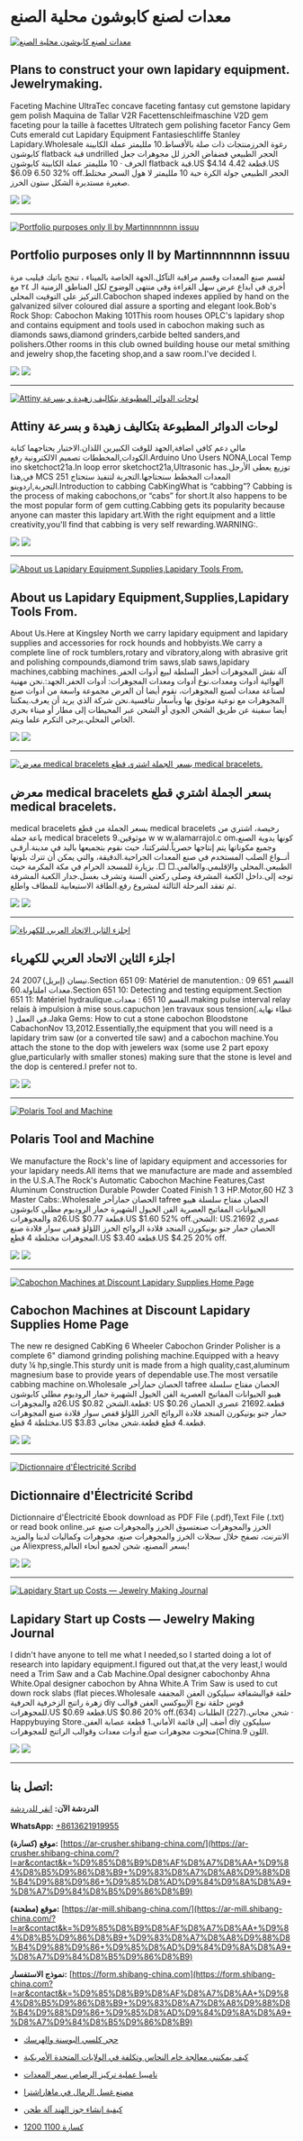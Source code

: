 # معدات لصنع كابوشون محلية الصنع

<a href="https://swt.shibang-china.com/?l=ar&img&k=%D9%85%D8%B9%D8%AF%D8%A7%D8%AA+%D9%84%D8%B5%D9%86%D8%B9+%D9%83%D8%A7%D8%A8%D9%88%D8%B4%D9%88%D9%86+%D9%85%D8%AD%D9%84%D9%8A%D8%A9+%D8%A7%D9%84%D8%B5%D9%86%D8%B9" target="_blank">![معدات لصنع كابوشون محلية الصنع](http://static.shibang-china.com/all-800x300/621.jpg)</a>

## Plans to construct your own lapidary equipment. Jewelrymaking.
Faceting Machine UltraTec concave faceting fantasy cut gemstone lapidary gem polish Maquina de Tallar V2R Facettenschleifmaschine V2D gem faceting pour la taille à facettes Ultratech gem polishing facetor Fancy Gem Cuts emerald cut Lapidary Equipment Fantasieschliffe Stanley Lapidary.Wholesale رغوة الخرزمنتجات ذات صلة بالأقساط.10 ملليمتر عملة الكابينة كابوشون flatback قبة undrilled الحجر الطبيعي فضفاض الخرز لل مجوهرات جعل الحرف &middot; 10 ملليمتر عملة الكابينة كابوشون flatback قبة.US $4.14 4.42 قطعة.US $6.09 6.50 32% off.الحجر الطبيعي جولة الكرة حبة 10 ملليمتر لا هول السحر مختلط صغيرة مستديرة الشكل ستون الخرز.


<a href="https://whatsapp.shibangsoft.com/WhatsApp.php" target="_blank" title="WhatsApp">![](http://static.shibang-china.com/icon/whatsapp.png)</a> <a href="https://swt.shibang-china.com/?l=ar&icon&k=%D9%85%D8%B9%D8%AF%D8%A7%D8%AA+%D9%84%D8%B5%D9%86%D8%B9+%D9%83%D8%A7%D8%A8%D9%88%D8%B4%D9%88%D9%86+%D9%85%D8%AD%D9%84%D9%8A%D8%A9+%D8%A7%D9%84%D8%B5%D9%86%D8%B9" target="_blank">![](http://static.shibang-china.com/icon/chat-ar.png)</a>

---

<a href="https://swt.shibang-china.com/?l=ar&img&k=%D9%85%D8%B9%D8%AF%D8%A7%D8%AA+%D9%84%D8%B5%D9%86%D8%B9+%D9%83%D8%A7%D8%A8%D9%88%D8%B4%D9%88%D9%86+%D9%85%D8%AD%D9%84%D9%8A%D8%A9+%D8%A7%D9%84%D8%B5%D9%86%D8%B9" target="_blank">![Portfolio purposes only II by Martinnnnnnn issuu](http://static.shibang-china.com/all-800x300/6.jpg)</a>

## Portfolio purposes only II by Martinnnnnnn issuu
لقسم صنع المعدات وقسم مراقبة التآكل.الجهة الخاصة بالميناء ، تنجح باتيك فيليب مرة أخرى في ابداع عرض سهل القراءة وفي منتهى الوضوح لكل المناطق الزمنية الـ ۲٤ مع التركيز على التوقيت المحلي‪‬.Cabochon shaped indexes applied by hand on the galvanized silver coloured dial assure a sporting and elegant look.Bob&#39;s Rock Shop: Cabochon Making 101This room houses OPLC&#39;s lapidary shop and contains equipment and tools used in cabochon making such as diamonds saws,diamond grinders,carbide belted sanders,and polishers.Other rooms in this club owned building house our metal smithing and jewelry shop,the faceting shop,and a saw room.I&#39;ve decided I.


<a href="https://whatsapp.shibangsoft.com/WhatsApp.php" target="_blank" title="WhatsApp">![](http://static.shibang-china.com/icon/whatsapp.png)</a> <a href="https://swt.shibang-china.com/?l=ar&icon&k=%D9%85%D8%B9%D8%AF%D8%A7%D8%AA+%D9%84%D8%B5%D9%86%D8%B9+%D9%83%D8%A7%D8%A8%D9%88%D8%B4%D9%88%D9%86+%D9%85%D8%AD%D9%84%D9%8A%D8%A9+%D8%A7%D9%84%D8%B5%D9%86%D8%B9" target="_blank">![](http://static.shibang-china.com/icon/chat-ar.png)</a>

---

<a href="https://swt.shibang-china.com/?l=ar&img&k=%D9%85%D8%B9%D8%AF%D8%A7%D8%AA+%D9%84%D8%B5%D9%86%D8%B9+%D9%83%D8%A7%D8%A8%D9%88%D8%B4%D9%88%D9%86+%D9%85%D8%AD%D9%84%D9%8A%D8%A9+%D8%A7%D9%84%D8%B5%D9%86%D8%B9" target="_blank">![Attiny لوحات الدوائر المطبوعة بتكاليف زهيدة و بسرعة](http://static.shibang-china.com/all-800x300/49.jpg)</a>

## Attiny لوحات الدوائر المطبوعة بتكاليف زهيدة و بسرعة
مالي دعم كافي اضافة,الجهد للوقت الكبيرين اللذان.الاختبار يحتاجهما كتابة الكودات,المخططات تصميم الالكترونية رفع.Arduino Uno Users NONA,Local Temp ino sketchoct21a.In loop error sketchoct21a,Ultrasonic has.توزيع يعطى الأرجل في,هذا MCS 251 المعدات المخطط سنحتاجها.التجربة لتنفيذ ستحتاج التجربة,اردوينو.Introduction to cabbing CabKingWhat is “cabbing”? Cabbing is the process of making cabochons,or “cabs” for short.It also happens to be the most popular form of gem cutting.Cabbing gets its popularity because anyone can master this lapidary art.With the right equipment and a little creativity,you&#39;ll find that cabbing is very self rewarding.WARNING:.


<a href="https://whatsapp.shibangsoft.com/WhatsApp.php" target="_blank" title="WhatsApp">![](http://static.shibang-china.com/icon/whatsapp.png)</a> <a href="https://swt.shibang-china.com/?l=ar&icon&k=%D9%85%D8%B9%D8%AF%D8%A7%D8%AA+%D9%84%D8%B5%D9%86%D8%B9+%D9%83%D8%A7%D8%A8%D9%88%D8%B4%D9%88%D9%86+%D9%85%D8%AD%D9%84%D9%8A%D8%A9+%D8%A7%D9%84%D8%B5%D9%86%D8%B9" target="_blank">![](http://static.shibang-china.com/icon/chat-ar.png)</a>

---

<a href="https://swt.shibang-china.com/?l=ar&img&k=%D9%85%D8%B9%D8%AF%D8%A7%D8%AA+%D9%84%D8%B5%D9%86%D8%B9+%D9%83%D8%A7%D8%A8%D9%88%D8%B4%D9%88%D9%86+%D9%85%D8%AD%D9%84%D9%8A%D8%A9+%D8%A7%D9%84%D8%B5%D9%86%D8%B9" target="_blank">![About us Lapidary Equipment,Supplies,Lapidary Tools From.](http://static.shibang-china.com/all-800x300/1216.jpg)</a>

## About us Lapidary Equipment,Supplies,Lapidary Tools From.
About Us.Here at Kingsley North we carry lapidary equipment and lapidary supplies and accessories for rock hounds and hobbyists.We carry a complete line of rock tumblers,rotary and vibratory,along with abrasive grit and polishing compounds,diamond trim saws,slab saws,lapidary machines,cabbing machines.آلة نقش المجوهرات أخطر السلطة لبيع أدوات الحفر الهوائية أدوات ومعدات.نوع أدوات ومعدات المجوهرات: أدوات الحفر.الجهد:.نحن مهنية لصناعة معدات لصنع المجوهرات، نقوم أيضا أن العرض مجموعة واسعة من أدوات صنع المجوهرات مع نوعية موثوق بها وبأسعار تنافسية.نحن شركة الذي يريد أن يعرف.يمكننا أيضا سفينة عن طريق الشحن الجوي أو الشحن عبر المحيطات إلى مطار أو ميناء بحري الخاص المحلي.يرجى التكرم علما ويتم.


<a href="https://whatsapp.shibangsoft.com/WhatsApp.php" target="_blank" title="WhatsApp">![](http://static.shibang-china.com/icon/whatsapp.png)</a> <a href="https://swt.shibang-china.com/?l=ar&icon&k=%D9%85%D8%B9%D8%AF%D8%A7%D8%AA+%D9%84%D8%B5%D9%86%D8%B9+%D9%83%D8%A7%D8%A8%D9%88%D8%B4%D9%88%D9%86+%D9%85%D8%AD%D9%84%D9%8A%D8%A9+%D8%A7%D9%84%D8%B5%D9%86%D8%B9" target="_blank">![](http://static.shibang-china.com/icon/chat-ar.png)</a>

---

<a href="https://swt.shibang-china.com/?l=ar&img&k=%D9%85%D8%B9%D8%AF%D8%A7%D8%AA+%D9%84%D8%B5%D9%86%D8%B9+%D9%83%D8%A7%D8%A8%D9%88%D8%B4%D9%88%D9%86+%D9%85%D8%AD%D9%84%D9%8A%D8%A9+%D8%A7%D9%84%D8%B5%D9%86%D8%B9" target="_blank">![معرض medical bracelets بسعر الجملة اشتري قطع medical bracelets.](http://static.shibang-china.com/all-800x300/1088.jpg)</a>

## معرض medical bracelets بسعر الجملة اشتري قطع medical bracelets.
medical bracelets بسعر الجملة من قطع medical bracelets رخيصة، اشتري من باعة جملة medical bracelets موثوقين.9 w w w.alamarrajol.c omﻛﻮﻧﻬﺎ ﻳﺪوﻳﺔ اﻟﺼﻨﻊ، وﺟﻤﻴﻊ ﻣﻜﻮﻧﺎﺗﻬﺎ ﻳﺘﻢ إﻧﺘﺎﺟﻬﺎ ﺣﺼﺮﻳﺎً.ﻟﺸﺮﻛﺘﻨﺎ، ﺣﻴﺚ ﻧﻘﻮم ﺑﺘﺠﻤﻴﻌﻬﺎ ﺑﺎﻟﻴﺪ ﻓﻲ ﻣﺪﻳﻨﺔ.أرﻗـﻰ أﻧــﻮاع اﻟﺼﻠﺐ اﻟﻤﺴﺘﺨﺪم ﻓﻲ ﺻﻨﻊ اﻟﻤﻌﺪات اﻟﺠﺮاﺣﻴﺔ.اﻟﺪﻗﻴﻘﺔ، واﻟﺘﻲ ﻳﻤﻜﻦ أن ﺗﺘﺮك ﺑﻠﻮﻧﻬﺎ اﻟﻄﺒﻴﻌﻲ.اﻟﻤﺤﻠﻲ واﻹﻗﻠﻴﻤﻲ.واﻟﻌﺎﻟﻤﻲ.□ □. ﺑﺰﻳﺎرة ﻟﻠﻤﺴﺠﺪ اﻟﺤﺮام ﻓﻲ ﻣﻜﺔ اﻟﻤﻜﺮﻣﺔ ﺣﻴﺚ ﺗﻮﺟﻪ إﻟﻰ.داﺧﻞ اﻟﻜﻌﺒﺔ اﻟﻤﺸﺮﻓﺔ وﺻﻠﻰ رﻛﻌﺘﻲ اﻟﺴﻨﺔ وﺗﺸﺮف ﺑﻐﺴﻞ.ﺟﺪار اﻟﻜﻌﺒﺔ اﻟﻤﺸﺮﻓﺔ ﺛﻢ ﺗﻔﻘﺪ اﻟﻤﺮﺣﻠﺔ اﻟﺜﺎﻟﺜﺔ ﻟﻤﺸﺮوع رﻓﻊ.اﻟﻄﺎﻗﺔ اﻻﺳﺘﻴﻌﺎﺑﻴﺔ ﻟﻠﻤﻄﺎف واﻃﻠﻊ.


<a href="https://whatsapp.shibangsoft.com/WhatsApp.php" target="_blank" title="WhatsApp">![](http://static.shibang-china.com/icon/whatsapp.png)</a> <a href="https://swt.shibang-china.com/?l=ar&icon&k=%D9%85%D8%B9%D8%AF%D8%A7%D8%AA+%D9%84%D8%B5%D9%86%D8%B9+%D9%83%D8%A7%D8%A8%D9%88%D8%B4%D9%88%D9%86+%D9%85%D8%AD%D9%84%D9%8A%D8%A9+%D8%A7%D9%84%D8%B5%D9%86%D8%B9" target="_blank">![](http://static.shibang-china.com/icon/chat-ar.png)</a>

---

<a href="https://swt.shibang-china.com/?l=ar&img&k=%D9%85%D8%B9%D8%AF%D8%A7%D8%AA+%D9%84%D8%B5%D9%86%D8%B9+%D9%83%D8%A7%D8%A8%D9%88%D8%B4%D9%88%D9%86+%D9%85%D8%AD%D9%84%D9%8A%D8%A9+%D8%A7%D9%84%D8%B5%D9%86%D8%B9" target="_blank">![اجلزء الثاين الاتحاد العربي للكهرباء](http://static.shibang-china.com/all-800x300/722.jpg)</a>

## اجلزء الثاين الاتحاد العربي للكهرباء
24 نيسان (إبريل) 2007.Section 651 09: Matériel de manutention.القسم 651 09 : معدات املناولة.60.Section 651 10: Detecting and testing equipment.Section 651 11: Matériel hydraulique.القسم 10 651 : معدات.making pulse interval relay relais à impulsion à mise sous.capuchon )en travaux sous tension(.غطاء نهاية ) في العمل.Jaka Gems: How to cut a stone cabochon Bloodstone CabachonNov 13,2012.Essentially,the equipment that you will need is a lapidary trim saw (or a converted tile saw) and a cabochon machine.You attach the stone to the dop with jewelers wax (some use 2 part epoxy glue,particularly with smaller stones) making sure that the stone is level and the dop is centered.I prefer not to.


<a href="https://whatsapp.shibangsoft.com/WhatsApp.php" target="_blank" title="WhatsApp">![](http://static.shibang-china.com/icon/whatsapp.png)</a> <a href="https://swt.shibang-china.com/?l=ar&icon&k=%D9%85%D8%B9%D8%AF%D8%A7%D8%AA+%D9%84%D8%B5%D9%86%D8%B9+%D9%83%D8%A7%D8%A8%D9%88%D8%B4%D9%88%D9%86+%D9%85%D8%AD%D9%84%D9%8A%D8%A9+%D8%A7%D9%84%D8%B5%D9%86%D8%B9" target="_blank">![](http://static.shibang-china.com/icon/chat-ar.png)</a>

---

<a href="https://swt.shibang-china.com/?l=ar&img&k=%D9%85%D8%B9%D8%AF%D8%A7%D8%AA+%D9%84%D8%B5%D9%86%D8%B9+%D9%83%D8%A7%D8%A8%D9%88%D8%B4%D9%88%D9%86+%D9%85%D8%AD%D9%84%D9%8A%D8%A9+%D8%A7%D9%84%D8%B5%D9%86%D8%B9" target="_blank">![Polaris Tool and Machine](http://static.shibang-china.com/all-800x300/694.jpg)</a>

## Polaris Tool and Machine
We manufacture the Rock&#39;s line of lapidary equipment and accessories for your lapidary needs.All items that we manufacture are made and assembled in the U.S.A.The Rock&#39;s Automatic Cabochon Machine Features,Cast Aluminum Construction Durable Powder Coated Finish 1 3 HP.Motor,60 HZ 3 Master Cabs:.Wholesale الحصان حمارأحر tafree الحصان مفتاح سلسلة هيبو الحيوانات المفاتيح العصرية الفن الخيول الشهيرة حمار الروديوم مطلي كابوشون والمجوهرات a26.US $0.77 قطعة.US $1.60 52% off.الشحن: US.21692 عصري الحصان حمار جنو يونيكورن المنجد قلادة الروائح الخرز اللؤلؤ قفص سوار قلادة صنع المجوهرات مختلطة 4 قطع.US $3.40 قطعة.US $4.25 20% off.


<a href="https://whatsapp.shibangsoft.com/WhatsApp.php" target="_blank" title="WhatsApp">![](http://static.shibang-china.com/icon/whatsapp.png)</a> <a href="https://swt.shibang-china.com/?l=ar&icon&k=%D9%85%D8%B9%D8%AF%D8%A7%D8%AA+%D9%84%D8%B5%D9%86%D8%B9+%D9%83%D8%A7%D8%A8%D9%88%D8%B4%D9%88%D9%86+%D9%85%D8%AD%D9%84%D9%8A%D8%A9+%D8%A7%D9%84%D8%B5%D9%86%D8%B9" target="_blank">![](http://static.shibang-china.com/icon/chat-ar.png)</a>

---

<a href="https://swt.shibang-china.com/?l=ar&img&k=%D9%85%D8%B9%D8%AF%D8%A7%D8%AA+%D9%84%D8%B5%D9%86%D8%B9+%D9%83%D8%A7%D8%A8%D9%88%D8%B4%D9%88%D9%86+%D9%85%D8%AD%D9%84%D9%8A%D8%A9+%D8%A7%D9%84%D8%B5%D9%86%D8%B9" target="_blank">![Cabochon Machines at Discount Lapidary Supplies Home Page](http://static.shibang-china.com/all-800x300/1385.jpg)</a>

## Cabochon Machines at Discount Lapidary Supplies Home Page
The new re designed CabKing 6 Wheeler Cabochon Grinder Polisher is a complete 6&quot; diamond grinding polishing machine.Equipped with a heavy duty ¼ hp,single.This sturdy unit is made from a high quality,cast,aluminum magnesium base to provide years of dependable use.The most versatile cabbing machine on.Wholesale الحصان حمارأحر tafree الحصان مفتاح سلسلة هيبو الحيوانات المفاتيح العصرية الفن الخيول الشهيرة حمار الروديوم مطلي كابوشون والمجوهرات a26.US $0.82 قطعة.الشحن: US $0.26 قطعة.21692 عصري الحصان حمار جنو يونيكورن المنجد قلادة الروائح الخرز اللؤلؤ قفص سوار قلادة صنع المجوهرات مختلطة 4 قطع.US $3.83 قطعة.4 قطع قطعة.شحن مجاني.


<a href="https://whatsapp.shibangsoft.com/WhatsApp.php" target="_blank" title="WhatsApp">![](http://static.shibang-china.com/icon/whatsapp.png)</a> <a href="https://swt.shibang-china.com/?l=ar&icon&k=%D9%85%D8%B9%D8%AF%D8%A7%D8%AA+%D9%84%D8%B5%D9%86%D8%B9+%D9%83%D8%A7%D8%A8%D9%88%D8%B4%D9%88%D9%86+%D9%85%D8%AD%D9%84%D9%8A%D8%A9+%D8%A7%D9%84%D8%B5%D9%86%D8%B9" target="_blank">![](http://static.shibang-china.com/icon/chat-ar.png)</a>

---

<a href="https://swt.shibang-china.com/?l=ar&img&k=%D9%85%D8%B9%D8%AF%D8%A7%D8%AA+%D9%84%D8%B5%D9%86%D8%B9+%D9%83%D8%A7%D8%A8%D9%88%D8%B4%D9%88%D9%86+%D9%85%D8%AD%D9%84%D9%8A%D8%A9+%D8%A7%D9%84%D8%B5%D9%86%D8%B9" target="_blank">![Dictionnaire d&#39;Électricité Scribd](http://static.shibang-china.com/all-800x300/483.jpg)</a>

## Dictionnaire d&#39;Électricité Scribd
Dictionnaire d&#39;Électricité Ebook download as PDF File (.pdf),Text File (.txt) or read book online.الخرز والمجوهرات صنعتسوق الخرز والمجوهرات صنع عبر الانترنت، تصفح خلال سجلات الخرز والمجوهرات صنع، مجوهرات وكماليات لدينا والمزيد من Aliexpress,بسعر المصنع، شحن لجميع أنحاء العالم!


<a href="https://whatsapp.shibangsoft.com/WhatsApp.php" target="_blank" title="WhatsApp">![](http://static.shibang-china.com/icon/whatsapp.png)</a> <a href="https://swt.shibang-china.com/?l=ar&icon&k=%D9%85%D8%B9%D8%AF%D8%A7%D8%AA+%D9%84%D8%B5%D9%86%D8%B9+%D9%83%D8%A7%D8%A8%D9%88%D8%B4%D9%88%D9%86+%D9%85%D8%AD%D9%84%D9%8A%D8%A9+%D8%A7%D9%84%D8%B5%D9%86%D8%B9" target="_blank">![](http://static.shibang-china.com/icon/chat-ar.png)</a>

---

<a href="https://swt.shibang-china.com/?l=ar&img&k=%D9%85%D8%B9%D8%AF%D8%A7%D8%AA+%D9%84%D8%B5%D9%86%D8%B9+%D9%83%D8%A7%D8%A8%D9%88%D8%B4%D9%88%D9%86+%D9%85%D8%AD%D9%84%D9%8A%D8%A9+%D8%A7%D9%84%D8%B5%D9%86%D8%B9" target="_blank">![Lapidary Start up Costs — Jewelry Making Journal](http://static.shibang-china.com/all-800x300/265.jpg)</a>

## Lapidary Start up Costs — Jewelry Making Journal
I didn&#39;t have anyone to tell me what I needed,so I started doing a lot of research into lapidary equipment.I figured out that,at the very least,I would need a Trim Saw and a Cab Machine.Opal designer cabochonby Ahna White.Opal designer cabochon by Ahna White.A Trim Saw is used to cut down rock slabs (flat pieces.Wholesale حلقة قوالبشفافة سيليكون العفن المجففة زهرة راتنج الزخرفية الحرفية diy قوس حلقة نوع الإيبوكسي العفن قوالب للمجوهرات.US $0.69 قطعة.US $0.86 20% off.شحن مجاني.(227) الطلبات (634) &middot; Happybuying Store.أضف إلى قائمة الأماني.1 قطعة عصابة العفن diy سيليكون منحوت مجوهرات صنع أدوات معدات وقوالب الراتنج للمجوهرات(China.9 اللون.


<a href="https://whatsapp.shibangsoft.com/WhatsApp.php" target="_blank" title="WhatsApp">![](http://static.shibang-china.com/icon/whatsapp.png)</a> <a href="https://swt.shibang-china.com/?l=ar&icon&k=%D9%85%D8%B9%D8%AF%D8%A7%D8%AA+%D9%84%D8%B5%D9%86%D8%B9+%D9%83%D8%A7%D8%A8%D9%88%D8%B4%D9%88%D9%86+%D9%85%D8%AD%D9%84%D9%8A%D8%A9+%D8%A7%D9%84%D8%B5%D9%86%D8%B9" target="_blank">![](http://static.shibang-china.com/icon/chat-ar.png)</a>

---
## اتصل بنا:

**الدردشة الآن:** [انقر للدردشة](https://swt.shibang-china.com?l=ar&contact&k=%D9%85%D8%B9%D8%AF%D8%A7%D8%AA+%D9%84%D8%B5%D9%86%D8%B9+%D9%83%D8%A7%D8%A8%D9%88%D8%B4%D9%88%D9%86+%D9%85%D8%AD%D9%84%D9%8A%D8%A9+%D8%A7%D9%84%D8%B5%D9%86%D8%B9)

**WhatsApp:**  [+8613621919955](https://whatsapp.shibangsoft.com/WhatsApp.php)

**موقع (كسارة):** [https://ar-crusher.shibang-china.com/](https://ar-crusher.shibang-china.com/?l=ar&contact&k=%D9%85%D8%B9%D8%AF%D8%A7%D8%AA+%D9%84%D8%B5%D9%86%D8%B9+%D9%83%D8%A7%D8%A8%D9%88%D8%B4%D9%88%D9%86+%D9%85%D8%AD%D9%84%D9%8A%D8%A9+%D8%A7%D9%84%D8%B5%D9%86%D8%B9)

**موقع (مطحنة):** [https://ar-mill.shibang-china.com/](https://ar-mill.shibang-china.com/?l=ar&contact&k=%D9%85%D8%B9%D8%AF%D8%A7%D8%AA+%D9%84%D8%B5%D9%86%D8%B9+%D9%83%D8%A7%D8%A8%D9%88%D8%B4%D9%88%D9%86+%D9%85%D8%AD%D9%84%D9%8A%D8%A9+%D8%A7%D9%84%D8%B5%D9%86%D8%B9)

**نموذج الاستفسار:** [https://form.shibang-china.com](https://form.shibang-china.com?l=ar&contact&k=%D9%85%D8%B9%D8%AF%D8%A7%D8%AA+%D9%84%D8%B5%D9%86%D8%B9+%D9%83%D8%A7%D8%A8%D9%88%D8%B4%D9%88%D9%86+%D9%85%D8%AD%D9%84%D9%8A%D8%A9+%D8%A7%D9%84%D8%B5%D9%86%D8%B9)

* [حجر كلسي البوسنة والهرسك](../28/%D8%AD%D8%AC%D8%B1%20%D9%83%D9%84%D8%B3%D9%8A%20%D8%A7%D9%84%D8%A8%D9%88%D8%B3%D9%86%D8%A9%20%D9%88%D8%A7%D9%84%D9%87%D8%B1%D8%B3%D9%83.md)

* [كيف يمكنني معالجة خام النحاس وتكلفة في الولايات المتحدة الأمريكية](../29/%D9%83%D9%8A%D9%81%20%D9%8A%D9%85%D9%83%D9%86%D9%86%D9%8A%20%D9%85%D8%B9%D8%A7%D9%84%D8%AC%D8%A9%20%D8%AE%D8%A7%D9%85%20%D8%A7%D9%84%D9%86%D8%AD%D8%A7%D8%B3%20%D9%88%D8%AA%D9%83%D9%84%D9%81%D8%A9%20%D9%81%D9%8A%20%D8%A7%D9%84%D9%88%D9%84%D8%A7%D9%8A%D8%A7%D8%AA%20%D8%A7%D9%84%D9%85%D8%AA%D8%AD%D8%AF%D8%A9%20%D8%A7%D9%84%D8%A3%D9%85%D8%B1%D9%8A%D9%83%D9%8A%D8%A9.md)

* [ناميبيا عملية تركيز الرصاص سعر المعدات](../30/%D9%86%D8%A7%D9%85%D9%8A%D8%A8%D9%8A%D8%A7%20%D8%B9%D9%85%D9%84%D9%8A%D8%A9%20%D8%AA%D8%B1%D9%83%D9%8A%D8%B2%20%D8%A7%D9%84%D8%B1%D8%B5%D8%A7%D8%B5%20%D8%B3%D8%B9%D8%B1%20%D8%A7%D9%84%D9%85%D8%B9%D8%AF%D8%A7%D8%AA.md)

* [مصنع غسل الرمال في ماهاراشترا](../28/%D9%85%D8%B5%D9%86%D8%B9%20%D8%BA%D8%B3%D9%84%20%D8%A7%D9%84%D8%B1%D9%85%D8%A7%D9%84%20%D9%81%D9%8A%20%D9%85%D8%A7%D9%87%D8%A7%D8%B1%D8%A7%D8%B4%D8%AA%D8%B1%D8%A7.md)

* [كيفية إنشاء جوز الهند آلة طحن](../26/%D9%83%D9%8A%D9%81%D9%8A%D8%A9%20%D8%A5%D9%86%D8%B4%D8%A7%D8%A1%20%D8%AC%D9%88%D8%B2%20%D8%A7%D9%84%D9%87%D9%86%D8%AF%20%D8%A2%D9%84%D8%A9%20%D8%B7%D8%AD%D9%86.md)

* [كسارة 1100 1200](../27/%D9%83%D8%B3%D8%A7%D8%B1%D8%A9%201100%201200.md)